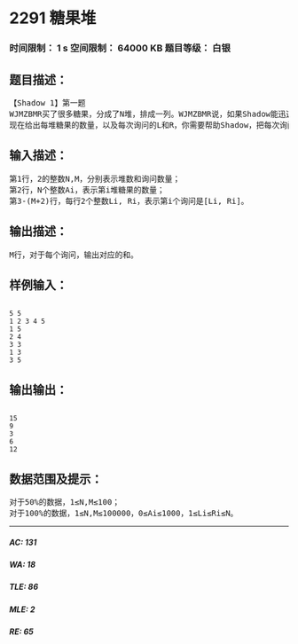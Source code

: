 # 2291 糖果堆   
### 时间限制： 1 s     空间限制： 64000 KB     题目等级： 白银  
## 题目描述：  

<pre>
【Shadow 1】第一题
WJMZBMR买了很多糖果，分成了N堆，排成一列。WJMZBMR说，如果Shadow能迅速求出第L堆到第R堆一共有多少糖果，就把这些糖果都给他。
现在给出每堆糖果的数量，以及每次询问的L和R，你需要帮助Shadow，把每次询问的结果求出来。注意，你不需要考虑糖果被Shadow取走的情况。
</pre>
  
  
## 输入描述：  

<pre>
第1行，2的整数N,M，分别表示堆数和询问数量；
第2行，N个整数Ai，表示第i堆糖果的数量；
第3-(M+2)行，每行2个整数Li, Ri，表示第i个询问是[Li, Ri]。
</pre>
  
  
## 输出描述：  

<pre>
M行，对于每个询问，输出对应的和。
</pre>
  
  
## 样例输入：  

<pre><code>
5 5
1 2 3 4 5
1 5
2 4
3 3
1 3
3 5
</code></pre>
  
  
## 输出输出：  

<pre><code>
15
9
3
6
12
</code></pre>
  
  
## 数据范围及提示：  

<pre>
对于50%的数据，1≤N,M≤100；  
对于100%的数据，1≤N,M≤100000，0≤Ai≤1000，1≤Li≤Ri≤N。
</pre>
  
  
***  

##### AC: 131  
##### WA: 18  
##### TLE: 86  
##### MLE: 2  
##### RE: 65  
